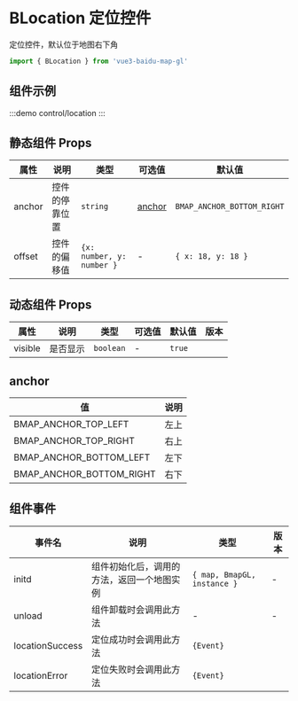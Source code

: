 # BLocation 定位控件

定位控件，默认位于地图右下角

```ts
import { BLocation } from 'vue3-baidu-map-gl'
```

## 组件示例

:::demo
control/location
:::

## 静态组件 Props

| 属性   | 说明           | 类型                      | 可选值            | 默认值                     |
| ------ | -------------- | ------------------------- | ----------------- | -------------------------- |
| anchor | 控件的停靠位置 | `string`                  | [anchor](#anchor) | `BMAP_ANCHOR_BOTTOM_RIGHT` |
| offset | 控件的偏移值   | `{x: number, y: number }` | -                 | `{ x: 18, y: 18 }`         |

## 动态组件 Props

| 属性    | 说明     | 类型      | 可选值 | 默认值 | 版本                               |
| ------- | -------- | --------- | ------ | ------ | ---------------------------------- |
| visible | 是否显示 | `boolean` | -      | `true` | <Badge type="tip" text="^2.2.0" /> |

## anchor

| 值                       | 说明 |
| ------------------------ | ---- |
| BMAP_ANCHOR_TOP_LEFT     | 左上 |
| BMAP_ANCHOR_TOP_RIGHT    | 右上 |
| BMAP_ANCHOR_BOTTOM_LEFT  | 左下 |
| BMAP_ANCHOR_BOTTOM_RIGHT | 右下 |

## 组件事件

| 事件名          | 说明                                       | 类型                        | 版本                                |
| --------------- | ------------------------------------------ | --------------------------- | ----------------------------------- |
| initd           | 组件初始化后，调用的方法，返回一个地图实例 | `{ map, BmapGL, instance }` | -                                   |
| unload          | 组件卸载时会调用此方法                     | -                           | -                                   |
| locationSuccess | 定位成功时会调用此方法                     | `{Event}`                   | <Badge type="tip" text="^0.0.39" /> |
| locationError   | 定位失败时会调用此方法                     | `{Event}`                   | <Badge type="tip" text="^0.0.39" /> |
